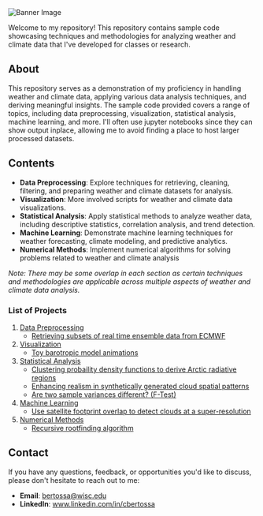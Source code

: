<img src="https://github.com/cdb227/code_samples/blob/main/ghbanner.png" alt="Banner Image">


Welcome to my repository! This repository contains sample code showcasing techniques and methodologies for analyzing weather and climate data that I've developed for classes or research.

## About

This repository serves as a demonstration of my proficiency in handling weather and climate data, applying various data analysis techniques, and deriving meaningful insights. The sample code provided covers a range of topics, including data preprocessing, visualization, statistical analysis, machine learning, and more. I'll often use jupyter notebooks since they can show output inplace, allowing me to avoid finding a place to host larger processed datasets.

## Contents

- **Data Preprocessing**: Explore techniques for retrieving, cleaning, filtering, and preparing weather and climate datasets for analysis.
- **Visualization**: More involved scripts for weather and climate data visualizations.
- **Statistical Analysis**: Apply statistical methods to analyze weather data, including descriptive statistics, correlation analysis, and trend detection.
- **Machine Learning**: Demonstrate machine learning techniques for weather forecasting, climate modeling, and predictive analytics.
- **Numerical Methods**: Implement numerical algorithms for solving problems related to weather and climate analysis
  
_Note: There may be some overlap in each section as certain techniques and methodologies are applicable across multiple aspects of weather and climate data analysis._

### List of Projects

1. [Data Preprocessing](processing)
   - [Retrieving subsets of real time ensemble data from ECMWF](processing/ecmwf-ens-dl-singletime.sh)
3. [Visualization](visualizations)
   - [Toy barotropic model animations](visualizations/visualization_descriptions.md)
5. [Statistical Analysis](analysis)
   - [Clustering probaility density functions to derive Arctic radiative regions](analysis/cluster_arcticpdfs.ipynb)
   - [Enhancing realism in synthetically generated cloud spatial patterns](analysis/cloudcorr_walkthrough.ipynb)
   - [Are two sample variances different? (F-Test)](analysis/ftest.ipynb)
7. [Machine Learning](ml)
   - [Use satellite footprint overlap to detect clouds at a super-resolution](ml/train_overlapping_cmask.py)
8. [Numerical Methods](numerical_methods)
   - [Recursive rootfinding algorithm](numerical_methods/root_finding.py)

## Contact

If you have any questions, feedback, or opportunities you'd like to discuss, please don't hesitate to reach out to me:

- **Email**: bertossa@wisc.edu
- **LinkedIn**: www.linkedin.com/in/cbertossa
